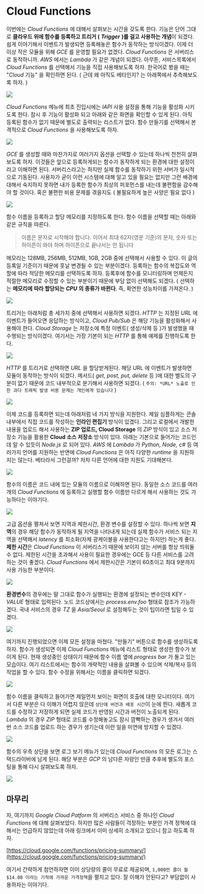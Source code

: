 # Cloud Functions

이번에는 _Cloud Functions_ 에 대해서 살펴보는 시간을 갖도록 한다. 기능은 단어 그대로 **클라우드 위에 함수를 등록하고 트리거 \(** _**Trigger**_ **\)를 걸고 사용하는 개념**이 되겠다. 쉽게 이야기해서 이벤트가 발생되면 등록해놓은 함수가 동작하는 방식이겠다. 이제 더 이상 작은 모듈을 위해 _GCE_ 를 운영할 필요가 없겠다. _Cloud Functions_ 은 서버리스로 동작하니까. _AWS_ 에서는 _Lambda_ 가 같은 개념이 되겠다. 아무튼, 서비스목록에서 _Cloud Functions_ 를 선택해서 기능을 직접 사용해보도록 하자. 한국어로 봤을 때는 "_Cloud_ 기능" 을 확인하면 된다. \( 근데 왜 아직도 베타인지? 는 아래쪽에서 추측해보도록 하자. \)

![](https://t1.daumcdn.net/cfile/tistory/99B3DE345B4C01480A)

_Cloud Functions_ 메뉴에 최초 진입시에는 _lAPI_ 사용 설정을 통해 기능을 활성화 시키도록 한다. 잠시 후 기능이 활성화 되고 아래와 같은 화면을 확인할 수 있게 된다. 아직 등록된 함수가 없기 때문에 별도로 출력되는 리스트가 없다. 함수 만들기를 선택해서 본격적으로 _Cloud Functions_ 을 사용해보도록 하자.

![](https://t1.daumcdn.net/cfile/tistory/99EE97345B4C014A05)

_GCE_ 를 생성할 때와 마찬가지로 여러가지 옵션을 선택할 수 있는데 하나씩 천천히 살펴보도록 하자. 이것들은 앞으로 등록하게되는 함수가 동작하게 되는 환경에 대한 설정이라고 이해하면 된다. 서버리스라고는 하지만 실제 함수를 동작하기 위한 서버가 일시적으로 기동된다. 사용자가 굳이 이런 시스템에 대해 알고 있을 필요는 없지만 그런 배경에 대해서 숙지하지 못하면 내가 등록한 함수가 최상의 퍼포먼스를 내는데 불편함을 감수해야 할 것이다. 혹은 불편한 비용 문제를 겪을지도 \( 불필요하게 높은 사양은 필요 없다 \)

![](https://t1.daumcdn.net/cfile/tistory/998491345B4C014C0D)

함수 이름을 등록하고 할당 메모리를 지정하도록 한다. 함수 이름을 선택할 때는 아래와 같은 규칙을 따른다.

> 이름은 문자로 시작해야 합니다. 이어서 최대 62자\(영문 기준\)의 문자, 숫자 또는 하이픈이 와야 하며 하이픈으로 끝나서는 안 됩니다

메모리는 128MB, 256MB, 512MB, 1GB, 2GB 중에 선택해서 사용할 수 있다. 이 글의 등록일 기준이기 때문에 훗날 변경될 수 있는 부분이겠다. 등록하는 함수의 복잡도와 역할에 따라 적당한 메모리를 선택하도록 하자. 등록후에 함수를 모니터링하며 언제든지 적절한 메모리로 수정할 수 있는 부분이기 때문에 부담 없이 선택해도 되겠다. \( 선택하는 **메모리에 따라 할당되는** _**CPU**_ **의 종류가 바뀐다**. 즉, 확연한 성능차이를 가져온다. \)

![](https://t1.daumcdn.net/cfile/tistory/99814E345B4C014C34)

트리거는 아래처럼 총 세가지 중에 선택해서 사용하면 되겠다. _HTTP_ 는 지정된 _URL_ 에 이벤트가 들어오면 응답하는 방식이고, _Cloud Pub/Sub_ 은 해당 기능을 활성화해서 사용해야 한다. _Cloud Storage_ 는 저장소에 특정 이벤트\( 생성/삭제 등 \)가 발생했을 때 수행되는 방식이겠다. 여기서는 가장 기본이 되는 _HTTP_ 를 통해 예제를 진행하도록 한다.

![](https://t1.daumcdn.net/cfile/tistory/99F066345B4C014D06)

_HTTP_ 를 트리거로 선택하면 _URL_ 을 할당받게된다. 해당 URL 에 이벤트가 발생하면 모듈이 동작하는 방식이 되겠다. 메서드\( _get, post, put, delete_ 등 \)에 대한 별도의 구분이 없기 때문에 코드 내부적으로 분기해서 사용하면 되겠다. \( `주의: *URL* 노출로 인한 과다 트래픽 발생 비용 문제는 개인에게 있습니다` \)

![](https://t1.daumcdn.net/cfile/tistory/99B41A345B4C014D30)

이제 코드를 등록하면 되는데 아래처럼 네 가지 방식을 지원한다. 제일 심플하게는 콘솔 내부에서 직접 코드를 작성하는 **인라인 편집기** 방식이 있겠다. 그리고 로컬에서 개발한 내용을 업로드 해서 사용하는 **ZIP 업로드, Cloud Storage** 의 _ZIP_ 방식이 있고 소스 저장소 기능을 활용한 **Cloud 소스 저장소** 방식이 있다. 아래는 기본으로 들어가는 코드인데 알 수 있듯이 _Node.js_ 로 되어 있다. _AWS_ 에 _Lambda_ 가 _Python, Node, c\#_ 등 여러가지 언어를 지원하는 반면에 _Cloud Functions_ 은 아직 다양한 _runtime_ 을 지원하지는 않는다. 베타라서 그런걸까? 차차 다른 언어에 대한 지원도 기대해본다.

![](https://t1.daumcdn.net/cfile/tistory/9987863E5B4C014F0F)

함수의 이름은 코드 내에 있는 모듈의 이름으로 이해하면 된다. 동일한 소스 코드를 여러개의 _Cloud Functions_ 에 등록하고 실행할 함수 이름만 다르게 해서 사용하는 것도 가능하다는 이야기다.

![](https://t1.daumcdn.net/cfile/tistory/99607B3E5B4C015012)

고급 옵션을 펼쳐서 보면 지역과 제한시간, 환경 변수를 설정할 수 있다. 하나씩 보면 **지역**의 경우 해당 함수가 동작하게 될 지역을 나타내게 되는데 실제 함수가 서비스 되는 지역을 선택해서 _latency_ 를 최소화\(자체 광케이블을 사용한다고는 하지만\) 하는게 좋다. **제한 시간**은 _Cloud Functions_ 이 서버리스기 때문에 보이지 않는 서버를 항상 띄워둘 수 없다. 제한된 시간을 초과해서 사용이 필요한 경우에는 GCE 등 다른 서비스를 고려하는 것이 좋겠다. _Cloud Functions_ 에서 제한시간은 기본이 60초이고 최대 9분까지 사용 가능한 부분이다.

![](https://t1.daumcdn.net/cfile/tistory/99162D3E5B4C015104)

**환경변수**의 경우에는 말 그대로 함수가 실행되는 환경에 설정되는 변수인데 _KEY - VALUE_ 형태로 입력된다. 노드 코드상에서는 _process.env.foo_ 형태로 참조가 가능하겠다. 국내 서비스의 경우 _TZ_ 을 _Asia/Seoul_ 로 설정해두는 것이 팁이라면 팁일 수 있겠다.

![](https://t1.daumcdn.net/cfile/tistory/99BD413E5B4C01520B)

여기까지 진행되었으면 이제 모든 설정을 마쳤다. "만들기" 버튼으로 함수를 생성하도록 하자. 함수가 생성되면 이제 _Cloud Functions_ 메뉴에 리스트 형태로 생성한 함수가 보이게 된다. 현재 생성중인 상태이기 때문에 함수 이름 옆에 _progress bar_ 가 돌고 있는 모습이다. 여기 리스트에서는 함수의 개략적인 내용을 살펴볼 수 있으며 삭제/복사 등의 작업을 할 수 있다. 함수 수정을 위해서는 이름을 클릭하면 되겠다.

![](https://t1.daumcdn.net/cfile/tistory/997B573E5B4C01522D)

함수 이름을 클릭하고 들어가면 제일먼저 보이는 화면이 호출에 대한 모니터이다. 여기서 다른 부분은 다 이해가 어렵지 않은데 `상단에 버전과 배포 시간`이 눈에 띈다. 새롭게 코드를 수정하고 저장하게 되면 실제 코드가 반영된 시간과 버전이 노출되게 된다. _Lambda_ 의 경우 _ZIP_ 형태로 코드를 수정해놓고도 잠시 깜빡하는 경우가 생겨서 여러번 소스 코드를 업로드 하는 경우가 생기는데 이런 일을 미연에 방지할 수 있겠다.

![](https://t1.daumcdn.net/cfile/tistory/992A913E5B4C015435)

함수의 우측 상단을 보면 로그 보기 메뉴가 있는데 _Cloud Functions_ 의 모든 로그는 스택드라이버에 남게 된다. 해당 부분은 _GCP_ 의 남다른 자랑인 만큼 추후에 별도의 포스팅을 통해 다시 살펴보도록 하자.

![](https://t1.daumcdn.net/cfile/tistory/992299385B4D219C24)

## 마무리

자, 여기까지 _Google Cloud Patform_ 의 서버리스 서비스 중 하나인 _Cloud Functions_ 에 대해 살펴보았다. 하지만 많은 사람들이 걱정하는 부분인 가격 정책에 대해서는 언급하지 않았는데 아래 링크에서 이미 상세히 소개되고 있으니 참고 하도록 하자.

[https://cloud.google.com/functions/pricing-summary/](https://cloud.google.com/functions/pricing-summary/)

여기서 간략하게 첨언하자면 이미 상당량의 콜이 무료로 제공되며, `1,000만 콜이 월 $14.08 이라는 기적에 가까운 가격정책`을 펼치고 있다. 잘 이해가 안된다고? 부담없이 사용하자는 이야기다.

